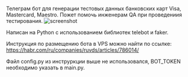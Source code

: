 Телеграм бот для генерации тестовых данных банковских карт Visa, Mastercard, Maestro. Пожет помочь инженерам QA при проведениия тестирования.
![screenshot](https://github.com/user-attachments/assets/e669407e-61c8-45c3-8896-c5bdbc4855ea)

Написан на Python с использованием библиотек telebot и faker.

Инструкция по размещению бота в VPS можно найти по ссылке:  https://habr.com/ru/companies/ruvds/articles/786014/

Файл config.py из инструркции выше не использовался, BOT_TOKEN необходимо указать в main.py.

